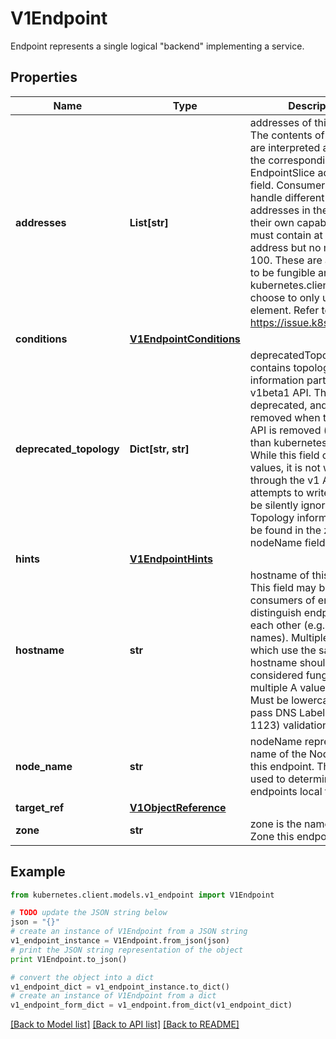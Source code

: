 # V1Endpoint

Endpoint represents a single logical \"backend\" implementing a service.

## Properties

Name | Type | Description | Notes
------------ | ------------- | ------------- | -------------
**addresses** | **List[str]** | addresses of this endpoint. The contents of this field are interpreted according to the corresponding EndpointSlice addressType field. Consumers must handle different types of addresses in the context of their own capabilities. This must contain at least one address but no more than 100. These are all assumed to be fungible and kubernetes.clients may choose to only use the first element. Refer to: https://issue.k8s.io/106267 | 
**conditions** | [**V1EndpointConditions**](V1EndpointConditions.md) |  | [optional] 
**deprecated_topology** | **Dict[str, str]** | deprecatedTopology contains topology information part of the v1beta1 API. This field is deprecated, and will be removed when the v1beta1 API is removed (no sooner than kubernetes v1.24).  While this field can hold values, it is not writable through the v1 API, and any attempts to write to it will be silently ignored. Topology information can be found in the zone and nodeName fields instead. | [optional] 
**hints** | [**V1EndpointHints**](V1EndpointHints.md) |  | [optional] 
**hostname** | **str** | hostname of this endpoint. This field may be used by consumers of endpoints to distinguish endpoints from each other (e.g. in DNS names). Multiple endpoints which use the same hostname should be considered fungible (e.g. multiple A values in DNS). Must be lowercase and pass DNS Label (RFC 1123) validation. | [optional] 
**node_name** | **str** | nodeName represents the name of the Node hosting this endpoint. This can be used to determine endpoints local to a Node. | [optional] 
**target_ref** | [**V1ObjectReference**](V1ObjectReference.md) |  | [optional] 
**zone** | **str** | zone is the name of the Zone this endpoint exists in. | [optional] 

## Example

```python
from kubernetes.client.models.v1_endpoint import V1Endpoint

# TODO update the JSON string below
json = "{}"
# create an instance of V1Endpoint from a JSON string
v1_endpoint_instance = V1Endpoint.from_json(json)
# print the JSON string representation of the object
print V1Endpoint.to_json()

# convert the object into a dict
v1_endpoint_dict = v1_endpoint_instance.to_dict()
# create an instance of V1Endpoint from a dict
v1_endpoint_form_dict = v1_endpoint.from_dict(v1_endpoint_dict)
```
[[Back to Model list]](../README.md#documentation-for-models) [[Back to API list]](../README.md#documentation-for-api-endpoints) [[Back to README]](../README.md)


